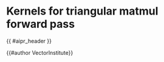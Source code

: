 # Kernels for triangular matmul forward pass

<!-- Header -->

{{ #aipr_header }}

<!-- Main Body -->

<!-- Contributors -->

{{#author VectorInstitute}} <!-- replace VectorInstitute with your github user -->
